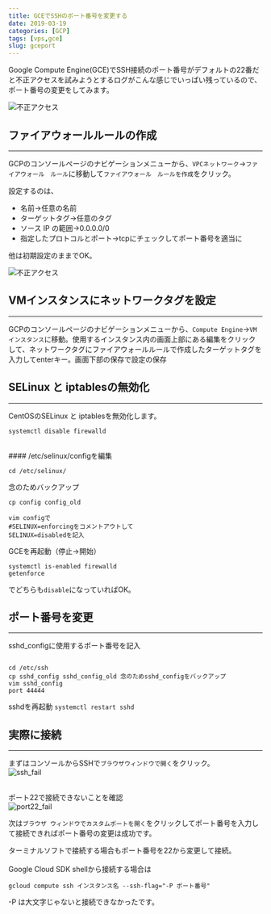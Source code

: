 ```yaml
---
title: GCEでSSHのポート番号を変更する
date: 2019-03-19
categories: [GCP]
tags: [vps,gce]
slug: gceport
---
```


Google Compute Engine(GCE)でSSH接続のポート番号がデフォルトの22番だと不正アクセスを試みようとするログがこんな感じでいっぱい残っているので、ポート番号の変更をしてみます。<br>

![不正アクセス](../../../images/gce_access.jpg)

## ファイアウォールルールの作成
---

GCPのコンソールページのナビゲーションメニューから、`VPCネットワーク`→`ファイアウォール　ルール`に移動して`ファイアウォール　ルールを作成`をクリック。  

設定するのは、  

-  名前→任意の名前
-  ターゲットタグ→任意のタグ
-  ソース IP の範囲→0.0.0.0/0
-  指定したプロトコルとポート→tcpにチェックしてポート番号を適当に

他は初期設定のままでOK。<br>

![不正アクセス](../../../images/firewallrule.jpg)  

## VMインスタンスにネットワークタグを設定
---

GCPのコンソールページのナビゲーションメニューから、`Compute Engine`→`VMインスタンス`に移動。使用するインスタンス内の画面上部にある編集をクリックして、ネットワークタグにファイアウォールルールで作成したターゲットタグを入力してenterキー。画面下部の保存で設定の保存<br>

## SELinux と iptablesの無効化
---

CentOSのSELinux と iptablesを無効化します。

```
systemctl disable firewalld
```

<br>
#### /etc/selinux/configを編集

```
cd /etc/selinux/
```

念のためバックアップ

```
cp config config_old
```

```
vim configで
#SELINUX=enforcingをコメントアウトして
SELINUX=disabledを記入
```

GCEを再起動（停止→開始）    
```
systemctl is-enabled firewalld
getenforce
```

でどちらも`disable`になっていればOK。<br>

## ポート番号を変更
---

sshd_configに使用するポート番号を記入

```

cd /etc/ssh
cp sshd_config sshd_config_old 念のためsshd_configをバックアップ
vim sshd_config
port 44444
```

sshdを再起動
`systemctl restart sshd` <br>

## 実際に接続
---

まずはコンソールからSSHで`ブラウザウィンドウで開く`をクリック。  
![ssh_fail](../../../images/gce_ssh_fail.jpg)<br>

<br>ポート22で接続できないことを確認<br>
![port22_fail](../../../images/gce_port22_fail.jpg)  

次は`ブラウザ ウィンドウでカスタムポートを開く`をクリックしてポート番号を入力して接続できればポート番号の変更は成功です。

ターミナルソフトで接続する場合もポート番号を22から変更して接続。  
<br>Google Cloud SDK shellから接続する場合は
```
gcloud compute ssh インスタンス名 --ssh-flag="-P ポート番号"
```

-P は大文字じゃないと接続できなかったです。
